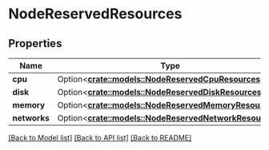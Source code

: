 # NodeReservedResources

## Properties

| Name         | Type                                                                                       | Description | Notes      |
| ------------ | ------------------------------------------------------------------------------------------ | ----------- | ---------- |
| **cpu**      | Option<[**crate::models::NodeReservedCpuResources**](NodeReservedCpuResources.md)>         |             | [optional] |
| **disk**     | Option<[**crate::models::NodeReservedDiskResources**](NodeReservedDiskResources.md)>       |             | [optional] |
| **memory**   | Option<[**crate::models::NodeReservedMemoryResources**](NodeReservedMemoryResources.md)>   |             | [optional] |
| **networks** | Option<[**crate::models::NodeReservedNetworkResources**](NodeReservedNetworkResources.md)> |             | [optional] |

[[Back to Model list]](../README.md#documentation-for-models)
[[Back to API list]](../README.md#documentation-for-api-endpoints)
[[Back to README]](../README.md)
